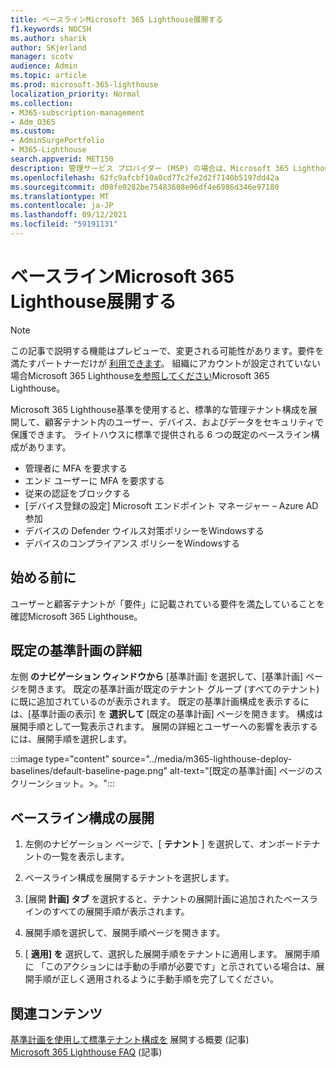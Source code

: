 ```yaml
---
title: ベースラインMicrosoft 365 Lighthouse展開する
f1.keywords: NOCSH
ms.author: sharik
author: SKjerland
manager: scotv
audience: Admin
ms.topic: article
ms.prod: microsoft-365-lighthouse
localization_priority: Normal
ms.collection:
- M365-subscription-management
- Adm_O365
ms.custom:
- AdminSurgePortfolio
- M365-Lighthouse
search.appverid: MET150
description: 管理サービス プロバイダー (MSP) の場合は、Microsoft 365 Lighthouseベースラインを展開する方法Microsoft 365 Lighthouseします。
ms.openlocfilehash: 62fc9afcbf10a0cd77c2fe2d2f7140b5197dd42a
ms.sourcegitcommit: d08fe0282be75483608e96df4e6986d346e97180
ms.translationtype: MT
ms.contentlocale: ja-JP
ms.lasthandoff: 09/12/2021
ms.locfileid: "59191131"
---
```

# <a name="deploy-microsoft-365-lighthouse-baselines"></a>ベースラインMicrosoft 365 Lighthouse展開する 

> [!NOTE]
> この記事で説明する機能はプレビューで、変更される可能性があります。要件を満たすパートナーだけが [利用できます](m365-lighthouse-requirements.md)。 組織にアカウントが設定されていない場合Microsoft 365 Lighthouse[を参照してください](m365-lighthouse-sign-up.md)Microsoft 365 Lighthouse。

Microsoft 365 Lighthouse基準を使用すると、標準的な管理テナント構成を展開して、顧客テナント内のユーザー、デバイス、およびデータをセキュリティで保護できます。 ライトハウスに標準で提供される 6 つの既定のベースライン構成があります。

- 管理者に MFA を要求する
- エンド ユーザーに MFA を要求する
- 従来の認証をブロックする
- [デバイス登録の設定] Microsoft エンドポイント マネージャー – Azure AD参加
- デバイスの Defender ウイルス対策ポリシーをWindowsする
- デバイスのコンプライアンス ポリシーをWindowsする

## <a name="before-you-begin"></a>始める前に

ユーザーと顧客テナントが「要件」に記載されている要件を満[た](m365-lighthouse-requirements.md)していることを確認Microsoft 365 Lighthouse。

## <a name="learn-more-about-the-default-baseline"></a>既定の基準計画の詳細

左側 **のナビゲーション ウィンドウから** [基準計画] を選択して、[基準計画] ページを開きます。 既定の基準計画が既定のテナント グループ (すべてのテナント) に既に追加されているのが表示されます。 既定の基準計画構成を表示するには、[基準計画の表示] を **選択して** [既定の基準計画] ページを開きます。 構成は展開手順として一覧表示されます。 展開の詳細とユーザーへの影響を表示するには、展開手順を選択します。

:::image type="content" source="../media/m365-lighthouse-deploy-baselines/default-baseline-page.png" alt-text="[既定の基準計画] ページのスクリーンショット。>。":::

## <a name="deploy-a-baseline-configuration"></a>ベースライン構成の展開  

1. 左側のナビゲーション ページで、[ **テナント** ] を選択して、オンボードテナントの一覧を表示します。

2. ベースライン構成を展開するテナントを選択します。

3. [展開 **計画] タブ** を選択すると、テナントの展開計画に追加されたベースラインのすべての展開手順が表示されます。

4. 展開手順を選択して、展開手順ページを開きます。

5. [ **適用] を** 選択して、選択した展開手順をテナントに適用します。 展開手順に 「このアクションには手動の手順が必要です」と示されている場合は、展開手順が正しく適用されるように手動手順を完了してください。

## <a name="related-content"></a>関連コンテンツ

[基準計画を使用して標準テナント構成を](m365-lighthouse-deploy-standard-tenant-configurations-overview.md) 展開する概要 (記事)\
[Microsoft 365 Lighthouse FAQ](m365-lighthouse-faq.yml) (記事)